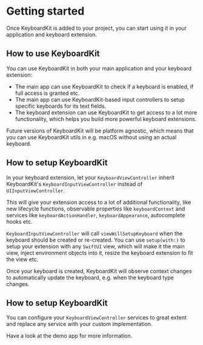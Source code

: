 # Getting started

Once KeyboardKit is added to your project, you can start using it in your application and keyboard extension.


## How to use KeyboardKit

You can use KeyboardKit in both your main application and your keyboard extension:

* The main app can use KeyboardKit to check if a keyboard is enabled, if full access is granted etc.
* The main app can use KeyboardKit-based input controllers to setup specific keyboards for its text fields.
* The keyboard extension can use KeyboardKit to get access to a lot more functionality, which helps you build more powerful keyboard extensions.

Future versions of KeyboardKit will be platform agnostic, which means that you can use KeyboardKit utils in e.g. macOS without using an actual keyboard. 


## How to setup KeyboardKit

In your keyboard extension, let your `KeyboardViewController` inherit KeyboardKit's `KeyboardInputViewController` instead of `UIInputViewController`. 

This will give your extension access to a lot of additional functionality, like new lifecycle functions, observable properties like `keyboardContext` and services like `keyboardActionHandler`, `keyboardAppearance`, autocomplete hooks etc.

`KeyboardInputViewController` will call `viewWillSetupKeyboard` when the keyboard should be created or re-created. You can use `setup(with:)` to setup your extension with any `SwiftUI` view, which will make it the main view, inject environment objects into it, resize the keyboard extension to fit the view etc.

Once your keyboard is created, KeyboardKit will observe context changes to automatically update the keyboard, e.g. when the keyboard type changes.  


## How to setup KeyboardKit

You can configure your `KeyboardViewController` services to great extent and replace any service with your custom implementation.

Have a look at the demo app for more information.
